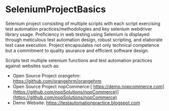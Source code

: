 # SeleniumProjectBasics
Selenium project consisting of multiple scripts with each script exercising test automation practices/methodologies and key selenium webdriver library usage. Proficiency in web testing using Selenium is displayed through meticulous test automation design, robust scripting, and elaborate test case execution. Project encapsulates not only technical competence but a commitment to quality asurance and efficient software design. 


Scripts test multiple selenium functions and test automation practices against websites such as:
* Open Source Project orangehm: https://github.com/orangehrm/orangehrm
* Open Source Project nopCommerce:[ https://demo.nopcommerce.com](https://github.com/nopSolutions/nopCommerce)](https://github.com/nopSolutions/nopCommerce)
* Demo Website: https://testautomationpractice.blogspot.com



